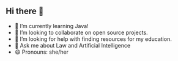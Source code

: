 ## Hi there 👋

- 🌱 I’m currently learning Java!
- 👯 I’m looking to collaborate on open source projects.
- 🤔 I’m looking for help with finding resources for my education.
- 💬 Ask me about Law and Artificial Intelligence
- 😄 Pronouns: she/her
